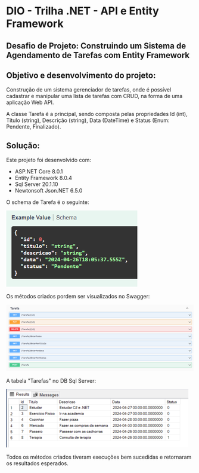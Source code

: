 # DIO - Trilha .NET - API e Entity Framework
## Desafio de Projeto: Construindo um Sistema de Agendamento de Tarefas com Entity Framework

## Objetivo e desenvolvimento do projeto:
Construção de um sistema gerenciador de tarefas, onde é possível cadastrar e manipular uma lista de tarefas com CRUD, na forma de uma aplicação Web API.

A classe Tarefa é a principal, sendo composta pelas propriedades Id (int), Titulo (string), Descrição (string), Data (DateTime) e Status (Enum: Pendente, Finalizado).

## Solução:
Este projeto foi desenvolvido com:
- ASP.NET Core 8.0.1
- Entity Framework 8.0.4
- Sql Server 20.1.10
- Newtonsoft Json.NET 6.5.0

O schema de Tarefa é o seguinte:

![Schema da classe Tarefa](image.png)

Os métodos criados pordem ser visualizados no Swagger:

![Métodos no Swagger](image-1.png)

A tabela "Tarefas" no DB Sql Server:

![Tabela Tarefas no Sql Server](image-2.png)

Todos os métodos criados tiveram execuções bem sucedidas e retornaram os resultados esperados.